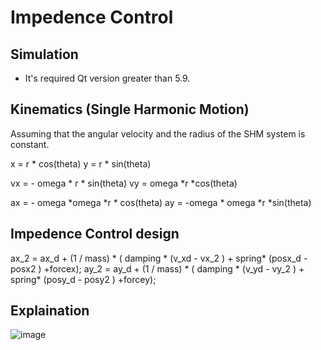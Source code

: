 # Impedence Control



## Simulation
* It's required Qt version greater than 5.9. 



## Kinematics (Single Harmonic Motion)

Assuming that the angular velocity and the radius of the SHM system is constant.


x = r * cos(theta)
y = r * sin(theta) 

vx =  - omega * r * sin(theta) 
vy =  omega *r *cos(theta)

ax = - omega *omega *r * cos(theta)
ay = -omega * omega *r *sin(theta)
 


## Impedence Control design
 
ax_2 = ax_d + (1 / mass) * ( damping * (v_xd - vx_2 ) + spring* (posx_d - posx2 ) +forcex);
ay_2 = ay_d + (1 / mass) * ( damping * (v_yd - vy_2 ) + spring* (posy_d - posy2 ) +forcey);
 


## Explaination


![image](video.gif)

